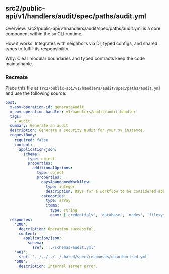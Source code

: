## src2/public-api/v1/handlers/audit/spec/paths/audit.yml

Overview: src2/public-api/v1/handlers/audit/spec/paths/audit.yml is a core component within the sv CLI runtime.

How it works: Integrates with neighbors via DI, typed configs, and shared types to fulfill its responsibility.

Why: Clear modular boundaries and typed contracts keep the code maintainable.

### Recreate

Place this file at `src2/public-api/v1/handlers/audit/spec/paths/audit.yml` and use the following source:

```yaml
post:
  x-eov-operation-id: generateAudit
  x-eov-operation-handler: v1/handlers/audit/audit.handler
  tags:
    - Audit
  summary: Generate an audit
  description: Generate a security audit for your sv instance.
  requestBody:
    required: false
    content:
      application/json:
        schema:
          type: object
          properties:
            additionalOptions:
              type: object
              properties:
                daysAbandonedWorkflow:
                  type: integer
                  description: Days for a workflow to be considered abandoned if not executed
                categories:
                  type: array
                  items:
                    type: string
                    enum: ['credentials', 'database', 'nodes', 'filesystem', 'instance']
  responses:
    '200':
      description: Operation successful.
      content:
        application/json:
          schema:
            $ref: '../schemas/audit.yml'
    '401':
      $ref: '../../../../shared/spec/responses/unauthorized.yml'
    '500':
      description: Internal server error.

```
